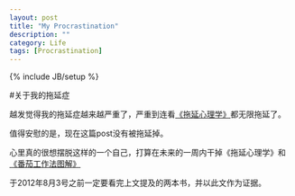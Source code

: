 ```yaml
---
layout: post
title: "My Procrastination"
description: ""
category: Life
tags: [Procrastination]
---
```

{% include JB/setup %}

#关于我的拖延症

越发觉得我的拖延症越来越严重了，严重到连看[《拖延心理学》](http://www.amazon.cn/%E6%8B%96%E5%BB%B6%E5%BF%83%E7%90%86%E5%AD%A6-%E7%AE%80%C2%B7%E5%8D%9A%E5%85%8B/dp/B0032JTI22/ref=sr_1_1?ie=UTF8&qid=1343403627&sr=8-1)都无限拖延了。

值得安慰的是，现在这篇post没有被拖延掉。

心里真的很想摆脱这样的一个自己，打算在未来的一周内干掉《拖延心理学》和[《番茄工作法图解》](http://www.amazon.cn/%E7%95%AA%E8%8C%84%E5%B7%A5%E4%BD%9C%E6%B3%95%E5%9B%BE%E8%A7%A3-%E7%AE%80%E5%8D%95%E6%98%93%E8%A1%8C%E7%9A%84%E6%97%B6%E9%97%B4%E7%AE%A1%E7%90%86%E6%96%B9%E6%B3%95-%E8%AF%BA%E7%89%B9%E4%BC%AF%E6%A0%BC/dp/B004O9F71K/ref=sr_1_1?s=books&ie=UTF8&qid=1343403705&sr=1-1)

于2012年8月3号之前一定要看完上文提及的两本书，并以此文作为证据。
